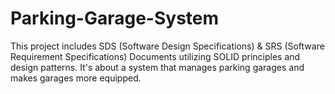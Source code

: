 # Parking-Garage-System
This project includes SDS (Software Design Specifications) & SRS (Software Requirement Specifications) Documents utilizing SOLID principles and design patterns. It's about a system that manages parking garages and makes garages more equipped.
